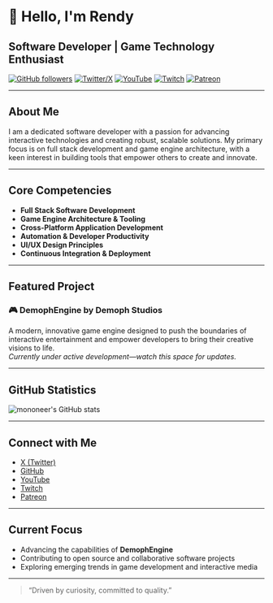 # 👋 Hello, I'm Rendy

## Software Developer | Game Technology Enthusiast

[![GitHub followers](https://img.shields.io/github/followers/mononeer?label=Follow&style=social)](https://github.com/mononeer)
[![Twitter/X](https://img.shields.io/twitter/follow/mononeer?style=social&logo=twitter)](https://twitter.com/mononeer)
[![YouTube](https://img.shields.io/badge/YouTube-@mononeer-red?logo=youtube)](https://youtube.com/@mononeer)
[![Twitch](https://img.shields.io/badge/Twitch-@mononeer-purple?logo=twitch)](https://twitch.tv/mononeer)
[![Patreon](https://img.shields.io/badge/Patreon-@mononeer-orange?logo=patreon)](https://patreon.com/mononeer)

---

## About Me

I am a dedicated software developer with a passion for advancing interactive technologies and creating robust, scalable solutions. My primary focus is on full stack development and game engine architecture, with a keen interest in building tools that empower others to create and innovate.

---

## Core Competencies

- **Full Stack Software Development**
- **Game Engine Architecture & Tooling**
- **Cross-Platform Application Development**
- **Automation & Developer Productivity**
- **UI/UX Design Principles**
- **Continuous Integration & Deployment**

---

## Featured Project

### 🎮 DemophEngine by Demoph Studios

A modern, innovative game engine designed to push the boundaries of interactive entertainment and empower developers to bring their creative visions to life.  
*Currently under active development—watch this space for updates.*

---

## GitHub Statistics

![mononeer's GitHub stats](https://github-readme-stats.vercel.app/api?username=mononeer&show_icons=true&theme=dark)

---

## Connect with Me

- [X (Twitter)](https://twitter.com/mononeer)
- [GitHub](https://github.com/mononeer)
- [YouTube](https://youtube.com/@mononeer)
- [Twitch](https://twitch.tv/mononeer)
- [Patreon](https://patreon.com/mononeer)

---

## Current Focus

- Advancing the capabilities of **DemophEngine**
- Contributing to open source and collaborative software projects
- Exploring emerging trends in game development and interactive media

---

> “Driven by curiosity, committed to quality.”
